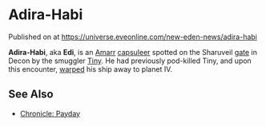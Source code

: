 # Adira-Habi
Published on  at https://universe.eveonline.com/new-eden-news/adira-habi

**Adira-Habi**, aka **Edi**, is an [Amarr](6BPFRy27fN4LnYlIyzvEwo) [capsuleer](15umOALoFBZxVS2oaggvJQ) spotted on the Sharuveil [gate](416pCzXGIwn2Tt7feZYSpk) in Decon by the smuggler [Tiny](5In9BWCh10WhSV0ZIDZWXQ). He had previously pod-killed Tiny, and upon this encounter, [warped](7o1BhmhKqoA32WfmkW8Yqt) his ship away to planet IV.

See Also
--------
-   [Chronicle: Payday](1hOaSaSixiIBaC6lTQsaoB)
